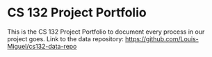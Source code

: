 # CS 132 Project Portfolio
This is the CS 132 Project Portfolio to document every process in our project goes.
Link to the data repository:
https://github.com/Louis-Miguel/cs132-data-repo
